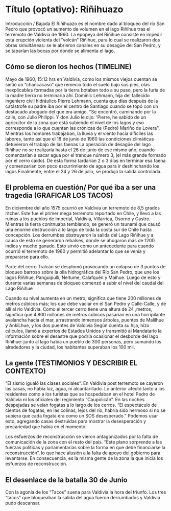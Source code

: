 # Título (optativo): Riñihuazo
Introducción / Bajada
El Riñihuazo es el nombre dado al bloqueo del río San Pedro que provocó un aumento de volumen en el lago Riñihue tras el terremoto de Valdivia de 1960.
La epopeya del Riñihue consiste en impedir esta erupción violenta del “volcán” Riñihue, para lo cual se realizaron dos obras simultáneas: se le abrieron canales en su desagüe del San Pedro, y se taparían las bocas por donde se alimenta el lago.

## Cómo se dieron los hechos (TIMELINE)
Mayo de 1960, 15:12 hrs en Valdivia, como los mismos viejos cuentan se sintió un “chancacaso” que remeció todo el suelo bajo sus pies, olas inexplicables formadas por la tierra botaban todo a su paso, pero la furia de la madre tierra no terminaría ahí.
Dominic Lehmann, hija del fallecido ingeniero civil hidráulico Pierre Lehmann, cuenta que días después de la catástrofe su padre iba por el centro de Santiago cuando se topó con un destacado abogado del que era amigo. "Se encontró, caminando por la calle, con Julio Philippi. Y don Julio le dijo: 'Pierre, he sabido de un agricultor de la zona que está subiendo el nivel de los lagos y eso corresponde a lo que cuentan las crónicas de (Pedro) Mariño de Lovera",
Mientras los hombres trabajaban, la lluvia y el viento hacía difíciles las labores, tanto así que el 18 de junio de 1960 las condiciones climáticas detuvieron el trabajo de las faenas
La operación de desagüe del lago Riñihue no se realizaría hasta el 26 de junio de ese mismo año, cuando comenzarían a sacar agua por el tranque número 3, (el más grande formado por el cerro caído).
De esta forma tardarían 2 o 3 días en terminar esa faena y comenzarían con poco escurrimiento de agua para ir deshinchando los lagos
Finalmente, entre el 24 y 26 de julio, se produjo la salida controlada.

## El problema en cuestión/ Por qué iba a ser una tragedia (GRAFICAR LOS TACOS)
En diciembre del año 1575 ocurrió en Valdivia un terremoto de 8,5 grados ritcher. Este fue el primer mega terremoto reportado en Chile, y llevo a las ruinas a los pueblos de Imperial, Valdivia, Villarrica, Osorno y Castro. Mientras la tierra conitnuaba temblando, se generó un tsunami que causó una enorme destrucción a lo largo de toda la costa sur de Chile hasta concepción. Los derrumbes obstruyeron la salida del Lago Riñihue y a causa de esto se generaron rebalses, donde se ahogaron más de 1200 indios y mucho ganado. Esto sirvió como un antecedente para cuando ocurrió el terremoto de 1960 y permitió adelantar lo que se venía y prepararse para ello.

Parte del  cerro Tralcán se desplomó provocando un colapso de 3 puntos de bloqueo barroso sobre la olla hidrográfica del Río San Pedro, que une los lagos Riñihue, Panguipulli, Neltume, Calafquén y Maihue. Luego de esto y durante varias semanas de bloqueo comenzó a subir el nivel del caudal del Lago Riñihue


Cuando su nivel aumenta en un metro, significa que tiene 200 millones de metros cúbicos más; los que debe vaciar en el San Pedro y Calle-Calle, y de allí al rio Valdivia. Como el tercer cerro tiene una altura de 24 ,metros, significa que 4.800 millones de metros cúbicos pasarían en una horripilante avalancha hacia el mar, arrastrando inmensos árboles, puentes de Malilhue y AnkiLhue, y los dos puentes de Valdivia
Según cuenta su hija, hizo cálculos, llamó a expertos de Estados Unidos y transmitió al Mandatario la información sobre el desastre que podría ocasionar el desborde del lago Riñihue: junto al lago había un pueblo de 300 personas, pero sumando los alrededores y la ciudad, los habitantes superaban los 100 mil.

## La gente (TESTIMONIOS Y DESCRIBIR EL CONTEXTO)
“El sismo igualó las clases sociales”. En Valdivia post terremoto se cayeron las casas, no había luz, agua, ni alcantarillado. Lo anterior afectó tanto a los residentes como a los turistas que se hospedaban en el hotel Pedro de Valdivia ni los oficiales del regimiento “Caupolicán”.
En las noches despejadas se veían fogatas a lo largo de los cerros. “El espectáculo de cientos de fogatas, en las colinas, lejos del río, habría sido hermoso si no se supiera que cada fogata era como un SOS desesperado.” Podemos usar esto, agregando casas destruidas para mostrar la desesperación y precariedad que había en el momento. 

Los esfuerzos de reconstrucción se vieron antagonizados por la falta de comunicación de la zona con el resto del país. “Este plano sorprende a las fuerzas políticas y parlamentarias sobre la forma en que debe financiarse la reconstrucción”, lo que hace alusión a la falta de apoyo del gobierno para levantarse. En consecuencia, es la misma gente de la zona la que inicia los esfuerzos de reconstrucción. 

## El desenlace de la batalla 30 de Junio
Con la agonía de los “Tacos” suena para Valdivia la hora del triunfo. Los tres “tacos” que bloqueaban la salida del agua fueron derrumbados y Valdivia pudo descansar. 
